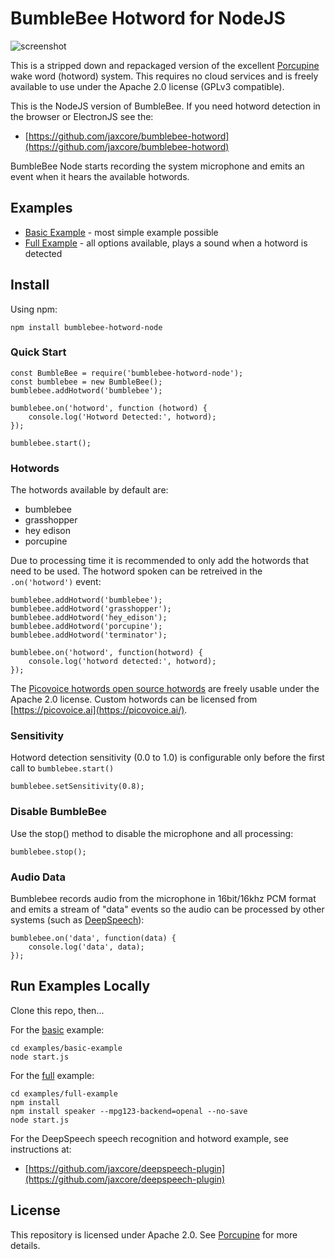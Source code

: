 # BumbleBee Hotword for NodeJS

![screenshot](https://raw.githubusercontent.com/jaxcore/bumblebee-hotword/master/logo.png)

This is a stripped down and repackaged version of the excellent [Porcupine](https://github.com/Picovoice/Porcupine) wake word (hotword) system. This requires no cloud services and is freely available to use under the Apache 2.0 license (GPLv3 compatible).

This is the NodeJS version of BumbleBee.  If you need hotword detection in the browser or ElectronJS see the:

- [https://github.com/jaxcore/bumblebee-hotword](https://github.com/jaxcore/bumblebee-hotword)

BumbleBee Node starts recording the system microphone and emits an event when it hears the available hotwords.

## Examples

- [Basic Example](https://jaxcore.github.io/bumblebee-hotword-node/basic-example/) - most simple example possible
- [Full Example](https://jaxcore.github.io/bumblebee-hotword-node/full-example/) - all options available, plays a sound when a hotword is detected

## Install

Using npm:

```
npm install bumblebee-hotword-node
```

### Quick Start

```
const BumbleBee = require('bumblebee-hotword-node');
const bumblebee = new BumbleBee();
bumblebee.addHotword('bumblebee');

bumblebee.on('hotword', function (hotword) {
	console.log('Hotword Detected:', hotword);
});

bumblebee.start();
```

### Hotwords

The hotwords available by default are:

* bumblebee
* grasshopper
* hey edison
* porcupine

Due to processing time it is recommended to only add the hotwords that need to be used.  The hotword spoken can be retreived in the `.on('hotword')` event:

```
bumblebee.addHotword('bumblebee');
bumblebee.addHotword('grasshopper');
bumblebee.addHotword('hey_edison');
bumblebee.addHotword('porcupine');
bumblebee.addHotword('terminator');

bumblebee.on('hotword', function(hotword) {
	console.log('hotword detected:', hotword);
});
```

The [Picovoice hotwords open source hotwords](https://github.com/Picovoice/Porcupine/tree/master/resources/keyword_files) are freely usable under the Apache 2.0 license.  Custom hotwords can be licensed from [https://picovoice.ai](https://picovoice.ai/).

### Sensitivity

Hotword detection sensitivity (0.0 to 1.0) is configurable only before the first call to `bumblebee.start()`

```
bumblebee.setSensitivity(0.8);
```

### Disable BumbleBee

Use the stop() method to disable the microphone and all processing:

```
bumblebee.stop();
```

### Audio Data

Bumblebee records audio from the microphone in 16bit/16khz PCM format and emits a stream of "data" events so the audio can be processed by other systems (such as [DeepSpeech](https://github.com/jaxcore/deepspeech-plugin)):

```
bumblebee.on('data', function(data) {
	console.log('data', data);
});
```


## Run Examples Locally

Clone this repo, then...

For the [basic](https://jaxcore.github.io/bumblebee-hotword/basic-example/) example:

```
cd examples/basic-example
node start.js
```

For the [full](https://jaxcore.github.io/bumblebee-hotword/full-example/) example:

```
cd examples/full-example
npm install
npm install speaker --mpg123-backend=openal --no-save
node start.js
```

For the DeepSpeech speech recognition and hotword example, see instructions at:

- [https://github.com/jaxcore/deepspeech-plugin](https://github.com/jaxcore/deepspeech-plugin)

## License

This repository is licensed under Apache 2.0.  See [Porcupine](https://github.com/Picovoice/Porcupine) for more details.
